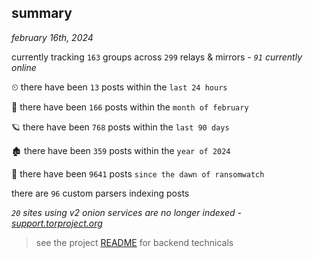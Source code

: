 
## summary
_february 16th, 2024_

currently tracking `163` groups across `299` relays & mirrors - _`91` currently online_

⏲ there have been `13` posts within the `last 24 hours`

🦈 there have been `166` posts within the `month of february`

🪐 there have been `768` posts within the `last 90 days`

🏚 there have been `359` posts within the `year of 2024`

🦕 there have been `9641` posts `since the dawn of ransomwatch`

there are `96` custom parsers indexing posts

_`20` sites using v2 onion services are no longer indexed - [support.torproject.org](https://support.torproject.org/onionservices/v2-deprecation/)_

> see the project [README](https://github.com/joshhighet/ransomwatch#ransomwatch--) for backend technicals
